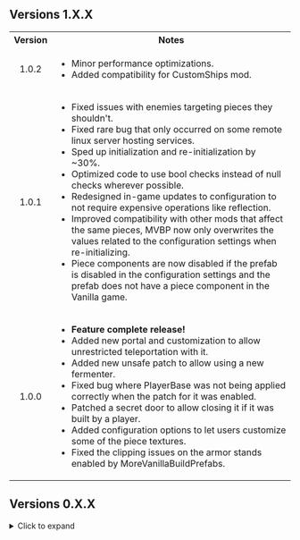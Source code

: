 <div class="header">
	<h2>Versions 1.X.X</h2>
</div>
<table>
	<tbody>
		<tr>
			<th align="center">Version</th>
			<th align="center">Notes</th>
		</tr>
		<tr>
			<td align="center">1.0.2</td>
			<td align="left">
				<ul>
					<li>Minor performance optimizations.</li>
					<li>Added compatibility for CustomShips mod.</li>
				</ul>
			</td>
		</tr>
		<tr>
			<td align="center">1.0.1</td>
			<td align="left">
				<ul>
					<li>Fixed issues with enemies targeting pieces they shouldn't.</li>
					<li>Fixed rare bug that only occurred on some remote linux server hosting services.</li>
					<li>Sped up initialization and re-initialization by ~30%.</li>
					<li>Optimized code to use bool checks instead of null checks wherever possible.</li>
					<li>Redesigned in-game updates to configuration to not require expensive operations like reflection.</li>
					<li>Improved compatibility with other mods that affect the same pieces, MVBP now only overwrites the values related to the configuration settings when re-initializing.</li>
					<li>Piece components are now disabled if the prefab is disabled in the configuration settings and the prefab does not have a piece component in the Vanilla game.</li>
				</ul>
			</td>
		</tr>
		<tr>
			<td align="center">1.0.0</td>
			<td align="left">
				<ul>
					<li><b>Feature complete release!</b></li>
					<li>Added new portal and customization to allow unrestricted teleportation with it.</li>
					<li>Added new unsafe patch to allow using a new fermenter.</li>
					<li>Fixed bug where PlayerBase was not being applied correctly when the patch for it was enabled.</li>
					<li>Patched a secret door to allow closing it if it was built by a player.</li>
					<li>Added configuration options to let users customize some of the piece textures.</li>
					<li>Fixed the clipping issues on the armor stands enabled by MoreVanillaBuildPrefabs.</li>
				</ul>
			</td>
		</tr>
	</tbody>
</table>

<div class="header">
	<h2>Versions 0.X.X</h2>
</div>
<details>
	<summary>Click to expand</summary>
	<div class="header">
		<h3>Versions 0.6.X</h3>
	</div>
	<details>
		<summary>Click to expand</summary>
		<table>
			<tbody>
				<tr>
					<th align="center">Version</th>
					<th align="center">Notes</th>
				</tr>
				<tr>
					<td align="center">0.6.0</td>
					<td align="left">
						<ul>
							<li>Updated for newest patch</li>
							<li>Changed configuration file format for non-prefab sections to use toggles in-game.</li>
							<li>
								Added configuration options to enable:
								<ul>
									<li>All seasonal pieces.</li>
									<li>Patching siding door pieces placed by players and enable sliding doors by default.</li>
									<li>Patching comfort values for pieces added by this mod.</li>
									<li>Patching new torches, fires, and beds to have a PlayerBase effect.</li>
								</ul>
							</li>
							<li>Added unsafe patch section and the option of enabling new beds for sleeping.</li>
							<li>Improved resource costs and removal of pieces with a MineRock component (the smaller mineable rocks).</li>
							<li>Minor performance optimizations.</li>
						</ul>
					</td>
				</tr>
			</tbody>
		</table>
	</details>
	<div class="header">
		<h3>Versions 0.5.X</h3>
	</div>
	<details>
		<summary>Click to expand</summary>
		<table>
			<tbody>
				<tr>
					<th align="center">Version</th>
					<th align="center">Notes</th>
				</tr>
				<tr>
					<td align="center">0.5.1</td>
					<td align="left">
						<ul>
							<li>Added more null checks to handle other mods destroying prefabs on log-out.</li>
							<li>Set MVBP to ignore prefabs added by Creature Level and Loot Control.</li>
							<li>Improved compatibility with PlanBuild.</li>
						</ul>
					</td>
				</tr>
				<tr>
					<td align="center">0.5.0</td>
					<td align="left">
						<ul>
							<li>Built against new BepInEx and Jotunn.</li>
							<li>Improved default settings so all vanilla prefabs in game version 0.217.25 are placeable.</li>
							<li>Improved removal of custom prefabs with the hammer, vanilla layers are no longer altered under any circumstances.</li>
							<li>Updated for ExtraSnapPointsMadeEasy's new API.</li>
							<li>Improved compatibility with ExpandWorld.</li>
							<li>Fixed issue with one prefab being impossible to unlock.</li>
							<li>Overhauled how mineable prefabs work (see README). You may need to tweak your configuration file to use the prefabs ending in "_frac" or "_destruction" now.</li>
							<li>Fixed bug where CreativeMode pieces that were built by players could be removed by the creator even if they aren't enabled in the config. Now pieces can only by removed via the hammer if they are enabled in the config.</li>
							<li>Global configuration section split into Global, Admin, and Customization in preparation for adding new customization features.</li>
						</ul>
					</td>
				</tr>
			</tbody>
		</table>
	</details>
	<div class="header">
		<h3>Versions 0.4.X</h3>
	</div>
	<details>
		<summary>Click to expand</summary>
		<table>
			<tbody>
				<tr>
					<th align="center">Version</th>
					<th align="center">Notes</th>
				</tr>
				<tr>
					<td align="center">0.4.8</td>
					<td align="left">
						<ul>
							<li>Configuration changes made in-game will now persist properly after logging out.</li>
							<li>Sped up re-initialization slightly.</li>
							<li>Update README with known issues</li>
						</ul>
					</td>
				</tr>
				<tr>
					<td align="center">0.4.7</td>
					<td align="left">
						<ul>
							<li>Hotfix to prevent infinite re-initialization loop in multi-player. Turns out that even if I test with a dedicated server, some bugs only show up with multiple clients.</li>
						</ul>
					</td>
				</tr>
				<tr>
					<td align="center">0.4.6</td>
					<td align="left">
						<ul>
							<li>Fixed issue with server config changes not persisting after log-out unless the server was restarted. Config changes for the server are now saved to the server config file when you log-out.</li>
							<li>Re-enabled prefabs that spawn a MineRock5 component as they can be useful for building islands. A warning about how they work is now automatically added to the piece description.</li>
						</ul>
					</td>
				</tr>
				<tr>
					<td align="center">0.4.5</td>
					<td align="left">
						<ul>
							<li>
								Improved deconstruction of non-WearNTear pieces.
								<ul>
									<li>Destroying player-built pieces via damaging them will always drop the resources for building the piece now.</li>
									<li>Deconstructing non-WearNTear pieces will now destroy them using the Destructible component if it is present (this means removing ice pieces makes them shatter and play the ice SFX).</li>
								</ul>
							</li>
							<li>Added config settings to control piece clipping during placement.</li>
							<li>Patched MineRock script to prevent NRE on newly placed pieces.</li>
							<li>Improved filtering to prevent detecting prefabs that create giant boulders when you remove them.</li>
							<li>Automatically adds missing removal SFX for WearNTear pieces.</li>
							<li>Hotfix for issues with invalid placement due to changing collider layers.</li>
						</ul>
					</td>
				</tr>
				<tr>
					<td align="center">0.4.4</td>
					<td align="left">
						<ul>
							<li>Removed server requirement so that console players can enjoy the mod vicariously through crossplay.</li>
							<li>Improved sorting of prefabs added by this mod (that took a while).</li>
							<li>Added automatic piece classification to hopefully allow correct sorting of pieces from other mods and future updates.</li>
							<li>Improved automatic naming of prefabs.</li>
							<li>Fixed layer issue on some pieces that prevented targeting them for removal.</li>
							<li>Removing pieces now triggers the destruction effects if they exist.</li>
							<li>Fixed possible exploit involving pickables with extra random item drops.</li>
							<li>Patched chair prefabs so you can now sit in them.</li>
							<li>Minor performance optimizations.</li>
							<li>Removed piece descriptions that were duplicates of piece names.</li>
							<li>Disabled a prefab that would disappear 10 seconds after placing it.</li>
							<li>Improved descriptions for several prefabs.</li>
							<li>Removed the snap points added to the center of all prefabs (use ExtraSnapPointsMadeEasy instead).</li>
							<li>Fixed minor compatibility issue with RRR, warning should no longer trigger and MVBP will no longer detect prefabs added by RRR.</li>
							<li>Added config option to enable placing vanilla crops so you can make pretty gardens if you want.</li>
							<li>Added colliders to allow removing large straw rug.</li>
							<li>Tweaked some default resource costs.</li>
						</ul>
					</td>
				</tr>
				<tr>
					<td align="center">0.4.3</td>
					<td align="left">
						<ul>
							<li>
								Added a new piece category "Nature".
								<ul>
									<li>Changed Admin only settings to account for new category.</li>
									<li>Tweaked default configuration to account for new category.</li>
								</ul>
							</li>
							<li>
								Changed how CreativeMode works.
								<ul>
									<li>CreativeMode now sets whether pieces from the CreatorShop and Nature categories are enabled for building.</li>
									<li>Changing the CreativeMode setting now updates while in-game.</li>
								</ul>
							</li>
							<li>Fixed the cloth behaviour on the new ship.</li>
							<li>Tweaked snap points to mimic vanilla pieces more. Can use ExtraSnapPointsMadeEasy if you want more precise snap points.</li>
							<li>Improved compatibility with ExtraSnapPointsMadeEasy to allow dynamically changing extra snap points as MoreVanillaBuildPrefabs dynamically adds/removes build pieces.</li>
							<li>Pickable pieces now drop the pickable item when deconstructed if it has not already been picked.</li>
							<li>ItemStand pieces now drop the attached item when deconstructed if an attached item exists.</li>
						</ul>
					</td>
				</tr>
				<tr>
					<td align="center">0.4.2</td>
					<td align="left">
						<ul>
							<li>Changed mod so that if a client has the mod, then the server they are connecting to must also have the mod (see README for details).</li>
							<li>Implemented a CreativeMode configuration option (see README for details).</li>
							<li>All pieces that are missing placement sound effects now have default sfx assigned based on the required crafting station. (Missing deconstruction sounds effects are not fixed though as that requires adding WearNTear or Destructable components to pieces).</li>
							<li>Fixed bug where deconstructing player-built pieces with world modifiers set to turn off build costs would cause world-generated destruction drops to occur.</li>
							<li>Player-buil5 barrels no longer drop random loot when destroyed. They still do not return the resources used to build them when destroyed (they do return build resources if deconstructed though).</li>
							<li>Patched Dvergr furniture items so they provide support and you can now place item stands on them.</li>
							<li>Patched some more prefabs and improved placement for others, as usual each update.</li>
						</ul>
					</td>
				</tr>
				<tr>
					<td align="center">0.4.1</td>
					<td align="left">
						<ul>
							<li>Minor update to fix the stuttering issue when editing the configuration via the in-game configuration manager. The mod now only updates after closing the configuration manager.</li>
							<li>Tweaked update logic to avoid re-initializing if receiving config data from server or reloading the config file doesn't actually change any config setting values.</li>
							<li>Added some everburning torches and braziers that do not require fuel to the default configuration. Currently they are configured to unlock sometime during the last biome in the current game version.</li>
						</ul>
					</td>
				</tr>
				<tr>
					<td align="center">0.4.0</td>
					<td align="left">
						<ul>
							<li>
								<b>Massive update</b>, I basically re-wrote the mod to allow it to dynamically respond to configuration setting changes while in-game.
							</li>
							<li>Switched to using Jotunn's server syncing features instead of ServerSync.</li>
							<li>Removed Locking Configuration setting. If you install the mod on the server it will now always sync data to clients.</li>
							<li>Change `VerboseMode` to `Verbosity`. There are now three logging levels you can select from to output more or less information. This should make debugging easier when issues are reported.</li>
							<li>Changed some Global configuration setting names to more descriptive.</li>
							<li>Fixed issue where sometimes configuration data from the server wouldn't sync correctly. The mod now always re-initializes the configuration whenever configuration data is received from the server.</li>
							<li>Changed how building and deconstructing pickable objects is handled to prevent exploits.</li>
							<li>Optimized load times for dynamic syncing. The very first time the mod loads on a clean install it takes about ~300 ms as it generates new icons. After that, when the mod initializes or responds to configuration settings changes it averages ~110-160 ms.</li>
							<li>Patched some more prefabs, including making a hidden sailing ship fully functional.</li>
							<li>Various internal tweaks to reduce the odds of compatibility issues with other mods.</li>
							<li>Possibly more stuff I forgot about, it was a pretty big re-write. The new README should still cover everything important though.</li>
						</ul>
					</td>
				</tr>
			</tbody>
		</table>
	</details>
	<div class="header">
		<h3>Versions 0.3.X</h3>
	</div>
	<details>
		<summary>Click to expand</summary>
		<table>
			<tbody>
				<tr>
					<th align="center">Version</th>
					<th align="center">Notes</th>
				</tr>
				<tr>
					<td align="center">0.3.7</td>
					<td align="left">
						<ul>
							<li>Fixed compatibility with WackyDB, (my bad, while rewriting the code to add pieces I switched from a prefix to a postfix).</li>
							<li>Switch stone chest to prefer the one with animations.</li>
							<li>Renaming of custom chests to be more descriptive.</li>
						</ul>
					</td>
				</tr>
				<tr>
					<td align="center">0.3.6</td>
					<td align="left">
						<ul>
							<li>Switched back to custom methods to add pieces as removing pieces added by Jotunn on log out led to unintended behaviour.</li>
							<li>Slightly reduced load times.</li>
							<li>Patched placement of treasure chests so they no longer contain random loot (world-generated treasure chests are unaffected).</li>
							<li>Removed treasure chests that were Duplicates of each other.</li>
						</ul>
					</td>
				</tr>
				<tr>
					<td align="center">0.3.5</td>
					<td align="left">
						<ul>
							<li>Switched back to adding pieces via Jotunn.</li>
							<li>More automatic naming improvements.</li>
							<li>Quick fix for null exception error that broke the mod last release (Somehow the option that allowed me to reference the publicized assembles got unchecked).</li>
							<li>
								Changed ModGUID to match mod name. <b>This changes the name of your cfg file. So after it regenerates copy over any changes you've made via a text editor and delete your old one.</b>
							</li>
						</ul>
					</td>
				</tr>
				<tr>
					<td align="center">0.3.4</td>
					<td align="left">
						<ul>
							<li>
								Improved naming for custom pieces in hammer build table.
								<ul>
									<li>Format of custom piece names is now consistent with vanilla name formatting.</li>
									<li>Some spelling inconsistencies from the game's internal ID's have been corrected.</li>
								</ul>
							</li>
							<li>Automatically add hover text if missing for custom pieces (depending on the piece it still may not display).</li>
							<li>Patched and enabled more prefabs by default.</li>
							<li>Disabled a prefab that explodes into a giant boulder when hit with a pickaxe (Thanks Cass!)</li>
							<li>Tweaked build requirements and costs for some prefabs.</li>
							<li>
								Patched placement of several pieces.
								<ul>
									<li>Improved placement of dvergr poles and wood pieces.</li>
									<li>Fixed issue with some black marble pieces moving after placement due to discrepancy between colliders and rigid bodies.</li>
								</ul>
							</li>
							<li>Changed how piece Icons are generated to hopefully fix the lighting issue with some icons.</li>
						</ul>
					</td>
				</tr>
				<tr>
					<td align="center">0.3.3</td>
					<td align="left">
						<ul>
							<li>Fix color artifacts in custom piece icons (Thanks again for your help Margmas).</li>
							<li>Fix bug that I accidentally re-introduced where world-generated CreatorShop pieces could be deconstructed.</li>
							<li>Added SearsCatalog as a Thunderstore dependency.</li>
							<li>More internal refactoring and clean-up to get ready for possibly adding some new features.</li>
						</ul>
					</td>
				</tr>
				<tr>
					<td align="center">0.3.2</td>
					<td align="left">
						<ul>
							<li>Update to Jotunn 2.14.4</li>
							<li>Changed priority of patch for adding prefabs to fix partial incomparability with WackyDB.</li>
							<li>Internal refactoring to clean up code and make managing methods easier.</li>
							<li>Enabled some more pieces by default.</li>
							<li>
								Added EffectsList patch from PotteryBarn to fix null exceptions when using custom Armor Stands.
							</li>
						</ul>
					</td>
				</tr>
				<tr>
					<td align="center">0.3.1</td>
					<td align="left">
						<ul>
							<li>Added NullException checks to fix compatibility issues with CreatureLevelAndLootControl.</li>
							<li>
								Changed mod to search for prefabs every time a game session is joined (has minimal impact on load time, < 50 ms on average) to prevent null prefab errors.
							</li>
							<li>Added error handling to catch incorrect build requirement ID's and throw a warning to the log.</li>
							<li>
								Thanks to Cass again for letting me know about the compatibility issue and testing out the fixes.
							</li>
						</ul>
					</td>
				</tr>
				<tr>
					<td align="center">0.3.0</td>
					<td align="left">
						<ul>
							<li>Implemented built-in cfg file watcher to ensure changes made to cfg file are not erased.</li>
							<li>Fixed crashing issue with some prefabs and re-enabled them by default.</li>
							<li>Changed when custom pieces are added to wait until after receiving data from ServerSync (Thanks to Cass for reporting the issue and to Wackymole for helping figure out which method to patch).</li>
							<li>Changed method of adding custom pieces due to Null Exception error caused by adding pieces with Jotunn after ZNet.Start(), will probably switch back after Jotunn updates.</li>
						</ul>
					</td>
				</tr>
			</tbody>
		</table>
	</details>
	<div class="header">
		<h3>Versions 0.2.X</h3>
	</div>
	<details>
		<summary>Click to expand</summary>
		<table>
			<tbody>
				<tr>
					<td align="center">0.2.2</td>
					<td align="left">
						<ul>
							<li>Added null check to EnsureNoDuplicateZNetView(), should resolve issues caused when rejoining servers (Thanks to Cass on the Odinplus for reporting the bug).</li>
							<li>Mod now saves the cfg file on logout, should hopefully preserve changes made to it before reading from it when rejoining a server.</li>
						</ul>
					</td>
				</tr>
				<tr>
					<td align="center">0.2.1</td>
					<td align="left">
						<ul>
							<li>Fixed clipping and placement for several prefabs.</li>
							<li>Adjusted snap points on a few prefabs.</li>
							<li>Disabled CargoCrate prefab due to it deleting itself when placed because the inventory is empty.</li>
							<li>Code clean up.</li>
						</ul>
					</td>
				</tr>
				<tr>
					<td align="center">0.2.0</td>
					<td align="left">
						<ul>
							<li>Reduced load time from ~30 seconds to ~0.5 seconds (Thanks to onnan for reporting the issue and to Margmas on the OdinPlus discord for the tip on reducing config file load times).</li>
							<li>Switched to using ZNetScene for patch to trigger removal of custom pieces on logout.</li>
							<li>Internal code refactoring and clean up.</li>
						</ul>
					</td>
				</tr>
			</tbody>
		</table>
	</details>
	<div class="header">
		<h3>Versions 0.1.X</h3>
	</div>
	<details>
		<summary>Click to expand</summary>
		<table>
			<tbody>
				<tr>
					<td align="center">0.1.4</td>
					<td align="left">
						<ul>
							<li>Updated for patch 0.217.22</li>
						</ul>
					</td>
				</tr>
				<tr>
					<td align="center">0.1.3</td>
					<td align="left">
						<ul>
							<li>Updated for Jotunn 2.14.2</li>
							<li>Removed three prefabs that caused a crash when re-logging (should fix compatibility issues with the Multiverse mod).</li>
							<li>Improved load times when re-logging.</li>
							<li>Changed method of adding custom build pieces to respect server configuration when changing between servers without restarting the game.</li>
							<li>
								Added configuration option to restrict placement of CreatorShop pieces to Admins.
							</li>
						</ul>
					</td>
				</tr>
				<tr>
					<td align="center">0.1.1/0.1.2</td>
					<td align="left">
						<ul>
							<li>Fixed ILRepacker not merging ServerSync assembly when creating Release version of Thunderstore mod package (Thanks to BLUBBSON on Github for letting me know about the bug).</li>
						</ul>
					</td>
				</tr>
				<tr>
					<td align="center">0.1.0</td>
					<td align="left">
						<b>Major Updates</b>
						<ul>
							<li>Implemented configuration syncing with server.</li>
							<li>Added a setting to allow admins to deconstruct CreatorShop pieces built by other players.</li>
							<li>Add a configuration option for each prefab that enables a generic collision patch to allow users to possibly fix placing prefabs that have not been custom patched yet.</li>
							<li>Improved configuration file to provide configuration descriptions and a list of acceptable values for each configuration option.</li>
							<li>Crafting station names in configuration settings are now descriptive instead of based on the item_id in-game.</li>
						</ul>
						<b>Minor updates</b>
						<ul>
							<li>Tweaked resource requirements for better balance.</li>
							<li>Enabled more build pieces by default after tweaking the resource requirements to prevent them unlocking several biomes before they would normally be encountered by players.</li>
							<li>Fixed Github link in Thunderstore manifest (had copied the wrong template manifest when I remade it).</li>
							<li>Improved README formatting and fixed spelling/grammar in various places.</li>
						</ul>
					</td>
				</tr>
			</tbody>
		</table>
	</details>
	<div class="header">
		<h3>Versions 0.0.X</h3>
	</div>
	<details>
		<summary>Click to expand</summary>
		<table>
			<tbody>
				<tr>
					<td align="center">0.0.3</td>
					<td align="left">
						<ul>
							<li>World-generated pieces now drop only their default resource drops while player-built pieces drop only the resources used to build them.</li>
							<li>README updated and cleaned up (that's what I get for writing it at 1am last time).</li>
							<li>
								Configuration file naming scheme changed due to automating the process. <b>You need to regenerate your configuration file and copy over any customizations you made.</b>
							</li>
						</ul>
					</td>
				</tr>
				<tr>
					<td align="center">0.0.2</td>
					<td align="left">
						<ul>
							<li>Updated README and added links to source code.</li>
						</ul>
					</td>
				</tr>
				<tr>
					<td align="center">0.0.1</td>
					<td align="left">
						<ul>
							<li>Initial release.</li>
						</ul>
					</td>
				</tr>
			</tbody>
		</table>
	</details>
</details>
